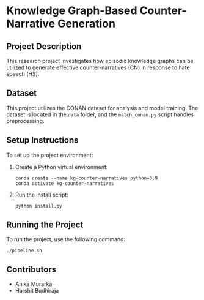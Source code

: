 # Knowledge Graph-Based Counter-Narrative Generation

## Project Description
This research project investigates how episodic knowledge graphs can be utilized to generate effective counter-narratives (CN) in response to hate speech (HS).

## Dataset
This project utilizes the CONAN dataset for analysis and model training. The dataset is located in the `data` folder, and the `match_conan.py` script handles preprocessing.

## Setup Instructions
To set up the project environment:

1. Create a Python virtual environment:
   ```
   conda create --name kg-counter-narratives python=3.9
   conda activate kg-counter-narratives
   ```

2. Run the install script:
   ```
   python install.py
   ```

## Running the Project

To run the project, use the following command:
```
./pipeline.sh
```



## Contributors
- Anika Murarka
- Harshit Budhiraja